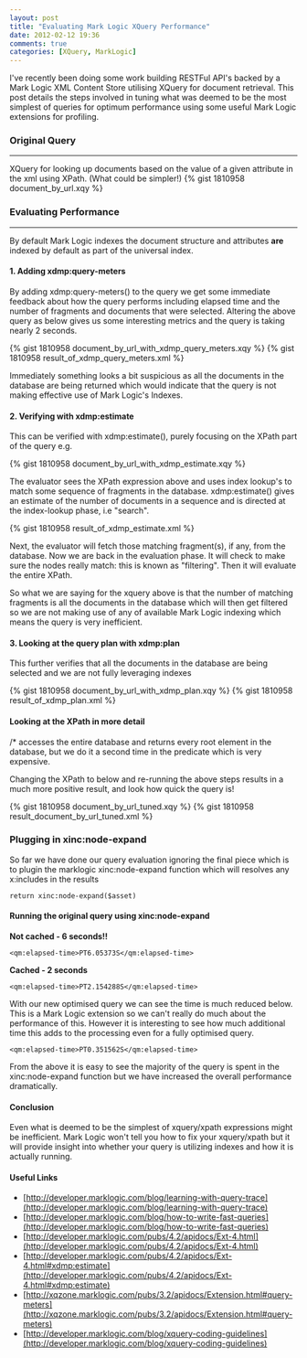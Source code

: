 ```yaml
---
layout: post
title: "Evaluating Mark Logic XQuery Performance"
date: 2012-02-12 19:36
comments: true
categories: [XQuery, MarkLogic]
---
```


I've recently been doing some work building RESTFul API's backed by a Mark Logic XML Content Store utilising XQuery for document retrieval. This post details the steps involved in tuning what was deemed to be the most simplest of queries for optimum performance using some useful Mark Logic extensions for profiling.

### Original Query
--------------
XQuery for looking up documents based on the value of a given attribute in the xml using XPath. (What could be simpler!)
{% gist 1810958 document_by_url.xqy %}

### Evaluating Performance
--------------
By default Mark Logic indexes the document structure and attributes **are** indexed by default as part of the universal index.

#### 1. Adding xdmp:query-meters
By adding xdmp:query-meters() to the query we get some immediate feedback about how the query performs including elapsed time and the number of fragments and documents that were selected. Altering the above query as below gives us some interesting metrics and the query is taking nearly 2 seconds.

{% gist 1810958 document_by_url_with_xdmp_query_meters.xqy %}
{% gist 1810958 result_of_xdmp_query_meters.xml %}

Immediately something looks a bit suspicious as all the documents in the database are being returned which would indicate that the query is not making effective use of Mark Logic's Indexes.
<!-- more -->

#### 2. Verifying with xdmp:estimate
This can be verified with xdmp:estimate(), purely focusing on the XPath part of the query e.g.

{% gist 1810958 document_by_url_with_xdmp_estimate.xqy %}

The evaluator sees the XPath expression above and uses index lookup's to match some sequence of fragments in the database. xdmp:estimate() gives an estimate of the number of documents in a sequence and is directed at the index-lookup phase, i.e "search".

{% gist 1810958 result_of_xdmp_estimate.xml %}

Next, the evaluator will fetch those matching fragment(s), if any, from the database. Now we are back in the evaluation phase. It will check to make sure the nodes really match: this is known as "filtering". Then it will evaluate the entire XPath.

So what we are saying for the xquery above is that the number of matching fragments is all the documents in the database which will then get filtered so we are not making use of any of available Mark Logic indexing which means the query is very inefficient.

#### 3. Looking at the query plan with xdmp:plan
This further verifies that all the documents in the database are being selected and we are not fully leveraging indexes

{% gist 1810958 document_by_url_with_xdmp_plan.xqy %}
{% gist 1810958 result_of_xdmp_plan.xml %}

#### Looking at the XPath in more detail
/* accesses the entire database and returns every root element in the database, but we do it a second time in the predicate which is very expensive.

Changing the XPath to below and re-running the above steps results in a much more positive result, and look how quick the query is!

{% gist 1810958 document_by_url_tuned.xqy %}
{% gist 1810958 result_document_by_url_tuned.xml %}


### Plugging in xinc:node-expand
So far we have done our query evaluation ignoring the final piece which is to plugin the marklogic xinc:node-expand function which will resolves any x:includes in the results
```
return xinc:node-expand($asset) 
```
#### Running the original query using xinc:node-expand
**Not cached - 6 seconds!!**
```
<qm:elapsed-time>PT6.05373S</qm:elapsed-time>
```
**Cached - 2 seconds**
```
<qm:elapsed-time>PT2.154288S</qm:elapsed-time>
```

With our new optimised query we can see the time is much reduced below. This is a Mark Logic extension so we can't really do much about the performance of this. However it is interesting to see how much additional time this adds to the processing even for a fully optimised query.
```
<qm:elapsed-time>PT0.351562S</qm:elapsed-time>
```
From the above it is easy to see the majority of the query is spent in the xinc:node-expand function but we have increased the overall performance dramatically.

#### Conclusion
Even what is deemed to be the simplest of xquery/xpath expressions might be inefficient. Mark Logic won't tell you how to fix your xquery/xpath but it will provide insight into whether your query is utilizing indexes and how it is actually running.

#### Useful Links

* [http://developer.marklogic.com/blog/learning-with-query-trace](http://developer.marklogic.com/blog/learning-with-query-trace)
* [http://developer.marklogic.com/blog/how-to-write-fast-queries](http://developer.marklogic.com/blog/how-to-write-fast-queries)
* [http://developer.marklogic.com/pubs/4.2/apidocs/Ext-4.html](http://developer.marklogic.com/pubs/4.2/apidocs/Ext-4.html)
* [http://developer.marklogic.com/pubs/4.2/apidocs/Ext-4.html#xdmp:estimate](http://developer.marklogic.com/pubs/4.2/apidocs/Ext-4.html#xdmp:estimate)
* [http://xqzone.marklogic.com/pubs/3.2/apidocs/Extension.html#query-meters](http://xqzone.marklogic.com/pubs/3.2/apidocs/Extension.html#query-meters)
* [http://developer.marklogic.com/blog/xquery-coding-guidelines](http://developer.marklogic.com/blog/xquery-coding-guidelines)

